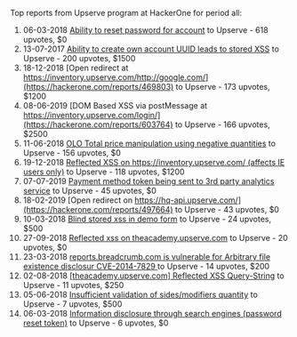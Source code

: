 Top reports from Upserve  program at HackerOne for period all:

1. 06-03-2018 [Ability to reset password for account](https://hackerone.com/reports/322985) to Upserve  - 618 upvotes, $0
2. 13-07-2017 [Ability to create own account UUID leads to stored XSS](https://hackerone.com/reports/249131) to Upserve  - 200 upvotes, $1500
3. 18-12-2018 [Open redirect at https://inventory.upserve.com/http://google.com/](https://hackerone.com/reports/469803) to Upserve  - 173 upvotes, $1200
4. 08-06-2019 [DOM Based XSS via postMessage at https://inventory.upserve.com/login/](https://hackerone.com/reports/603764) to Upserve  - 166 upvotes, $2500
5. 11-06-2018 [OLO Total price manipulation using negative quantities](https://hackerone.com/reports/364843) to Upserve  - 156 upvotes, $0
6. 19-12-2018 [Reflected XSS on https://inventory.upserve.com/ (affects IE users only)](https://hackerone.com/reports/469841) to Upserve  - 118 upvotes, $1200
7. 07-07-2019 [Payment method token being sent to 3rd party analytics service](https://hackerone.com/reports/637267) to Upserve  - 45 upvotes, $0
8. 18-02-2019 [Open redirect on https://hq-api.upserve.com/](https://hackerone.com/reports/497664) to Upserve  - 43 upvotes, $0
9. 10-03-2018 [Blind stored xss in demo form](https://hackerone.com/reports/324194) to Upserve  - 24 upvotes, $500
10. 27-09-2018 [Reflected xss on theacademy.upserve.com](https://hackerone.com/reports/415139) to Upserve  - 20 upvotes, $0
11. 23-03-2018 [reports.breadcrumb.com is vulnerable for Arbitrary file existence disclosur CVE-2014-7829 ](https://hackerone.com/reports/329218) to Upserve  - 14 upvotes, $200
12. 02-08-2018 [[theacademy.upserve.com] Reflected XSS Query-String](https://hackerone.com/reports/389592) to Upserve  - 11 upvotes, $250
13. 05-06-2018 [Insufficient validation of sides/modifiers quantity](https://hackerone.com/reports/361960) to Upserve  - 7 upvotes, $500
14. 06-03-2018 [Information disclosure through search engines (password reset token)](https://hackerone.com/reports/322988) to Upserve  - 6 upvotes, $0
